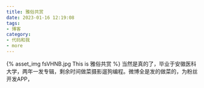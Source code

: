 ```yaml
---
title: 雅俗共赏
date: 2023-01-16 12:19:08
tags:
- 博客
category:
- 代码和我
- more
---
```

{% asset_img fsVHNB.jpg This is 雅俗共赏 %}
当然是真的了，毕业于安徽医科大学，两年一发专辑，剩余时间做菜摄影遛狗编程。微博全是发的做菜的，为粉丝开发APP，